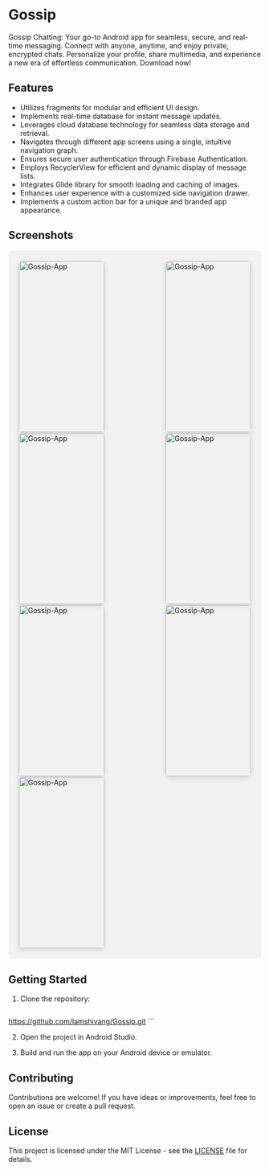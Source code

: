 # Gossip

Gossip Chatting: Your go-to Android app for seamless, secure, and real-time messaging. Connect with anyone, anytime, and enjoy private, encrypted chats. Personalize your profile, share multimedia, and experience a new era of effortless communication. Download now!

## Features

- Utilizes fragments for modular and efficient UI design.
- Implements real-time database for instant message updates.
- Leverages cloud database technology for seamless data storage and retrieval.
- Navigates through different app screens using a single, intuitive navigation graph.
- Ensures secure user authentication through Firebase Authentication.
- Employs RecyclerView for efficient and dynamic display of message lists.
- Integrates Glide library for smooth loading and caching of images.
- Enhances user experience with a customized side navigation drawer.
- Implements a custom action bar for a unique and branded app appearance.

## Screenshots

<div style="background-color: #f2f2f2; padding: 20px; border-radius: 8px; display: flex; justify-content: space-between; flex-wrap: wrap;">

  <img src="https://firebasestorage.googleapis.com/v0/b/sportify-clone-fe0d7.appspot.com/o/a.jpg?alt=media&token=6604d743-7fe6-45fd-9b0f-d887c06f0b31" alt="Gossip-App" width="170" height="340" style="border: 1px solid #ddd; border-radius: 8px; overflow: hidden; box-shadow: 0 4px 8px rgba(0, 0, 0, 0.1);"/>

  <img src="https://firebasestorage.googleapis.com/v0/b/sportify-clone-fe0d7.appspot.com/o/b.jpg?alt=media&token=1df44b75-bd3b-4d43-a229-1afe37aa4377" alt="Gossip-App" width="170" height="340" style="border: 1px solid #ddd; border-radius: 8px; overflow: hidden; box-shadow: 0 4px 8px rgba(0, 0, 0, 0.1);"/>

  <img src="https://firebasestorage.googleapis.com/v0/b/sportify-clone-fe0d7.appspot.com/o/c.jpg?alt=media&token=50141fd3-896a-4c58-931e-fbef19911c16" alt="Gossip-App" width="170" height="340" style="border: 1px solid #ddd; border-radius: 8px; overflow: hidden; box-shadow: 0 4px 8px rgba(0, 0, 0, 0.1);"/>

  <img src="https://firebasestorage.googleapis.com/v0/b/sportify-clone-fe0d7.appspot.com/o/d.jpg?alt=media&token=f7078375-ec21-4469-8c63-a8d86bfb3fee" alt="Gossip-App" width="170" height="340" style="border: 1px solid #ddd; border-radius: 8px; overflow: hidden; box-shadow: 0 4px 8px rgba(0, 0, 0, 0.1);"/>

  <img src="https://firebasestorage.googleapis.com/v0/b/sportify-clone-fe0d7.appspot.com/o/e.jpg?alt=media&token=f5f5b0ba-c5d8-4c94-a8af-706c54aedabc" alt="Gossip-App" width="170" height="340" style="border: 1px solid #ddd; border-radius: 8px; overflow: hidden; box-shadow: 0 4px 8px rgba(0, 0, 0, 0.1);"/>

  <img src="https://firebasestorage.googleapis.com/v0/b/sportify-clone-fe0d7.appspot.com/o/f.jpg?alt=media&token=9b5a743e-cbdb-4e9d-9406-31262f16c7bf" alt="Gossip-App" width="170" height="340" style="border: 1px solid #ddd; border-radius: 8px; overflow: hidden; box-shadow: 0 4px 8px rgba(0, 0, 0, 0.1);"/>

  <img src="https://firebasestorage.googleapis.com/v0/b/sportify-clone-fe0d7.appspot.com/o/g.jpg?alt=media&token=0bb063c6-6f4b-4d7c-bb41-d39e375e4e39" alt="Gossip-App" width="170" height="340" style="border: 1px solid #ddd; border-radius: 8px; overflow: hidden; box-shadow: 0 4px 8px rgba(0, 0, 0, 0.1);"/>

  </div>

## Getting Started

1. Clone the repository:

    ```bash
https://github.com/Iamshivang/Gossip.git
    ```

2. Open the project in Android Studio.

3. Build and run the app on your Android device or emulator.

## Contributing

Contributions are welcome! If you have ideas or improvements, feel free to open an issue or create a pull request.

## License

This project is licensed under the MIT License - see the [LICENSE](LICENSE) file for details.
